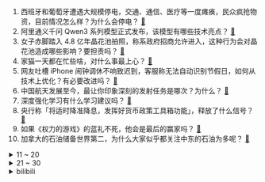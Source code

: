 1. 西班牙和葡萄牙遭遇大规模停电，交通、通信、医疗等一度瘫痪，民众疯抢物资，目前情况怎么样？为什么会停电？ [:link:](https://www.zhihu.com/question/1900286031774843467)
2. 阿里通义千问 Qwen3 系列模型正式发布，该模型有哪些技术亮点？ [:link:](https://www.zhihu.com/question/1900300358229652607)
3. 女子赤脚踏入 4.8 亿年晶花池拍照，称系政府招商允许进入，这种行为会对晶花池造成哪些影响？要担责吗？ [:link:](https://www.zhihu.com/question/1900119661791634118)
4. 家猫一天都在忙些啥，对什么事最上心？ [:link:](https://www.zhihu.com/question/664275888)
5. 网友吐槽 iPhone 闹钟调休不响致迟到，客服称无法自动识别节假日，如何从技术上优化？有必要改进吗？ [:link:](https://www.zhihu.com/question/1899826576629130303)
6. 中国航天发展至今，最让你印象深刻的发射任务是哪次？为什么？ [:link:](https://www.zhihu.com/question/1897678724008224331)
7. 深度强化学习有什么学习建议吗？ [:link:](https://www.zhihu.com/question/660464435)
8. 央行称「将适时降准降息，发挥好货币政策工具箱功能」，释放了什么信号？ [:link:](https://www.zhihu.com/question/1900148634365985921)
9. 如果《权力的游戏》的蓝礼不死，他会是最后的赢家吗？ [:link:](https://www.zhihu.com/question/267538345)
10. 加拿大的石油储备世界第二，为什么大家似乎都关注中东的石油为多呢？ [:link:](https://www.zhihu.com/question/30651530)
<details>
<summary>11 ~ 20</summary>

11. 如何看待中国宏观经济研究院院长黄汉权表示，「不要鼓励加班，否则没时间消费」？ [:link:](https://www.zhihu.com/question/1899825409241093601)
12. Uzi直播合同到期官宣暂时无限期停播，你觉得是什么原因导致了他对直播失去热情？ [:link:](https://www.zhihu.com/question/1900132696203695632)
13. 中国试点支持外籍医生开设诊所，对外籍医生有哪些要求？对医疗行业会有哪些影响？ [:link:](https://www.zhihu.com/question/1897674410502086817)
14. 现在华为搞自己的系统这么难，如果08年就开始研发操作系统搞生态，以当时的技术能成功吗？ [:link:](https://www.zhihu.com/question/1897499905087472862)
15. 珠江钢琴、海伦钢琴业绩均大幅下滑，钢琴行业怎么了？ [:link:](https://www.zhihu.com/question/1900137990124168769)
16. 什么是协和「4+4」学制？这种学制有哪些优势和问题？ [:link:](https://www.zhihu.com/question/1900203461963904331)
17. 如何看待米哈游创始人刘伟获得全国劳动模范？ [:link:](https://www.zhihu.com/question/1900302764250206950)
18. 朝方首次证实向俄罗斯派兵参战，为俄收复库尔斯克州作出重大贡献，朝鲜为何要出兵参战？目前军事实力如何？ [:link:](https://www.zhihu.com/question/1900129061226907110)
19. 灰鹦鹉爆粗口三年未改，园方称形成习惯后只能慢慢调整，难矫正的原因在哪？ 有更好的办法吗？ [:link:](https://www.zhihu.com/question/1898763060996466675)
20. 同事问你工资多少，怎么回答既不得罪人又不撒谎？ [:link:](https://www.zhihu.com/question/1899126585363267922)
</details>
<details>
<summary>21 ~ 30</summary>

21. 教育部新增了「游戏艺术设计」专业，这一变化对游戏行业的发展有什么影响？ [:link:](https://www.zhihu.com/question/1898092854183728366)
22. 《潜伏》里为何余则成始终没看上多才多艺又漂亮聪明的晚秋？ [:link:](https://www.zhihu.com/question/1896937332357174653)
23. 张译拿影帝后宣布暂时息影，称「等到自己特别满意时再接戏」，如何看待他的选择？ [:link:](https://www.zhihu.com/question/1899932391042147948)
24. 肥胖或取代吸烟成为第一致癌因素，肥胖会带来哪些癌症风险？怎样合理控制体重？ [:link:](https://www.zhihu.com/question/1897312268926021661)
25. 今年五一假期已有超 10 部电影定档，你最期待哪一部？为什么？ [:link:](https://www.zhihu.com/question/1899062702401355867)
26. 明明自己一事无成，却接受不了孩子太平庸，我是不是有病？ [:link:](https://www.zhihu.com/question/12908834701)
27. 新进入一个部门，如何做到不被孤立？ [:link:](https://www.zhihu.com/question/14240006162)
28. 怀疑「弟弟不爱说话、变得抑郁」是因为在学校被老师骂了，我该如何引导他说出心事？ [:link:](https://www.zhihu.com/question/1898889858941953125)
29. 24-25赛季NBA季后赛西部首轮湖人对阵森林狼G4，如何评价这场比赛？ [:link:](https://www.zhihu.com/question/1900050714216109630)
30. 到底什么是学生思维？学生思维和职场思维有什么区别？ [:link:](https://www.zhihu.com/question/659548641)
</details><details>
<summary>bilibili</summary>

</details>